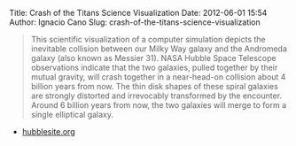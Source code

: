 Title: Crash of the Titans Science Visualization
Date: 2012-06-01 15:54
Author: Ignacio Cano
Slug: crash-of-the-titans-science-visualization

> This scientific visualization of a computer simulation depicts the
> inevitable collision between our Milky Way galaxy and the Andromeda
> galaxy (also known as Messier 31). NASA Hubble Space Telescope
> observations indicate that the two galaxies, pulled together by their
> mutual gravity, will crash together in a near-head-on collision about
> 4 billion years from now. The thin disk shapes of these spiral
> galaxies are strongly distorted and irrevocably transformed by the
> encounter. Around 6 billion years from now, the two galaxies will
> merge to form a single elliptical galaxy.

- [hubblesite.org][]

  [hubblesite.org]: http://hubblesite.org/newscenter/archive/releases/2012/20/video/a/
    "Crash of the Titans Science Visualization"
